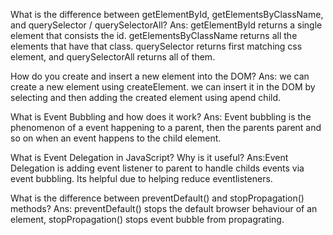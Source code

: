 What is the difference between getElementById, getElementsByClassName, and querySelector / querySelectorAll?
Ans: getElementById returns a single element that consists the id. getElementsByClassName returns all the elements that have that class. querySelector returns first matching css element, and querySelectorAll returns all of them.

How do you create and insert a new element into the DOM?
Ans: we can create a new element using createElement. we can insert it in the DOM by selecting and then adding the created element using apend child.

What is Event Bubbling and how does it work?
Ans: Event bubbling is the phenomenon of a event happening to a parent, then the parents parent and so on when an event happens to the child element.

What is Event Delegation in JavaScript? Why is it useful?
Ans:Event Delegation is adding event listener to parent to handle childs events via event bubbling. Its helpful due to helping reduce eventlisteners.

What is the difference between preventDefault() and stopPropagation() methods?
Ans: preventDefault() stops the default browser behaviour of an element, stopPropagation() stops event bubble from propagrating.